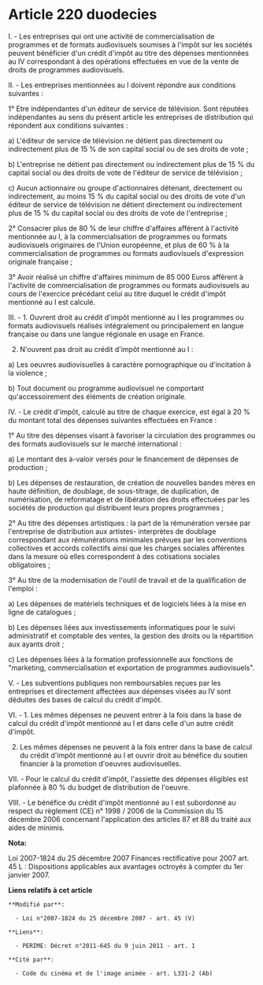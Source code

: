 # Article 220 duodecies

I. - Les entreprises qui ont une activité de commercialisation de programmes et de formats audiovisuels soumises à l'impôt
sur les sociétés peuvent bénéficier d'un crédit d'impôt au titre des dépenses mentionnées au IV correspondant à des
opérations effectuées en vue de la vente de droits de programmes audiovisuels.

II. - Les entreprises mentionnées au I doivent répondre aux conditions suivantes :

1° Etre indépendantes d'un éditeur de service de télévision. Sont réputées indépendantes au sens du présent article les
entreprises de distribution qui répondent aux conditions suivantes :

a) L'éditeur de service de télévision ne détient pas directement ou indirectement plus de 15 % de son capital social ou de
ses droits de vote ;

b) L'entreprise ne détient pas directement ou indirectement plus de 15 % du capital social ou des droits de vote de l'éditeur
de service de télévision ;

c) Aucun actionnaire ou groupe d'actionnaires détenant, directement ou indirectement, au moins 15 % du capital social ou des
droits de vote d'un éditeur de service de télévision ne détient directement ou indirectement plus de 15 % du capital social
ou des droits de vote de l'entreprise ;

2° Consacrer plus de 80 % de leur chiffre d'affaires afférent à l'activité mentionnée au I, à la commercialisation de
programmes ou formats audiovisuels originaires de l'Union européenne, et plus de 60 % à la commercialisation de programmes ou
formats audiovisuels d'expression originale française ;

3° Avoir réalisé un chiffre d'affaires minimum de 85 000 Euros afférent à l'activité de commercialisation de programmes ou
formats audiovisuels au cours de l'exercice précédant celui au titre duquel le crédit d'impôt mentionné au I est calculé.

III. - 1. Ouvrent droit au crédit d'impôt mentionné au I les programmes ou formats audiovisuels réalisés intégralement ou
principalement en langue française ou dans une langue régionale en usage en France.

2. N'ouvrent pas droit au crédit d'impôt mentionné au I :

a) Les oeuvres audiovisuelles à caractère pornographique ou d'incitation à la violence ;

b) Tout document ou programme audiovisuel ne comportant qu'accessoirement des éléments de création originale.

IV. - Le crédit d'impôt, calculé au titre de chaque exercice, est égal à 20 % du montant total des dépenses suivantes
effectuées en France :

1° Au titre des dépenses visant à favoriser la circulation des programmes ou des formats audiovisuels sur le marché
international :

a) Le montant des à-valoir versés pour le financement de dépenses de production ;

b) Les dépenses de restauration, de création de nouvelles bandes mères en haute définition, de doublage, de sous-titrage, de
duplication, de numérisation, de reformatage et de libération des droits effectuées par les sociétés de production qui
distribuent leurs propres programmes ;

2° Au titre des dépenses artistiques : la part de la rémunération versée par l'entreprise de distribution aux artistes-
interprètes de doublage correspondant aux rémunérations minimales prévues par les conventions collectives et accords
collectifs ainsi que les charges sociales afférentes dans la mesure où elles correspondent à des cotisations sociales
obligatoires ;

3° Au titre de la modernisation de l'outil de travail et de la qualification de l'emploi :

a) Les dépenses de matériels techniques et de logiciels liées à la mise en ligne de catalogues ;

b) Les dépenses liées aux investissements informatiques pour le suivi administratif et comptable des ventes, la gestion des
droits ou la répartition aux ayants droit ;

c) Les dépenses liées à la formation professionnelle aux fonctions de "marketing, commercialisation et exportation de
programmes audiovisuels".

V. - Les subventions publiques non remboursables reçues par les entreprises et directement affectées aux dépenses visées au
IV sont déduites des bases de calcul du crédit d'impôt.

VI. - 1. Les mêmes dépenses ne peuvent entrer à la fois dans la base de calcul du crédit d'impôt mentionné au I et dans celle
d'un autre crédit d'impôt.

2. Les mêmes dépenses ne peuvent à la fois entrer dans la base de calcul du crédit d'impôt mentionné au I et ouvrir droit au
bénéfice du soutien financier à la promotion d'oeuvres audiovisuelles.

VII. - Pour le calcul du crédit d'impôt, l'assiette des dépenses éligibles est plafonnée à 80 % du budget de distribution de
l'oeuvre.

VIII. - Le bénéfice du crédit d'impôt mentionné au I est subordonné au respect du règlement (CE) n° 1998 / 2006 de la
Commission du 15 décembre 2006 concernant l'application des articles 87 et 88 du traité aux aides de minimis.

**Nota:**

Loi 2007-1824 du 25 décembre 2007 Finances rectificative pour 2007 art. 45 L : Dispositions applicables aux avantages
octroyés à compter du 1er janvier 2007.

**Liens relatifs à cet article**

	**Modifié par**:

	  - Loi n°2007-1824 du 25 décembre 2007 - art. 45 (V)

	**Liens**:

	  - PERIME: Décret n°2011-645 du 9 juin 2011 - art. 1

	**Cité par**:

	  - Code du cinéma et de l'image animée - art. L331-2 (Ab)
